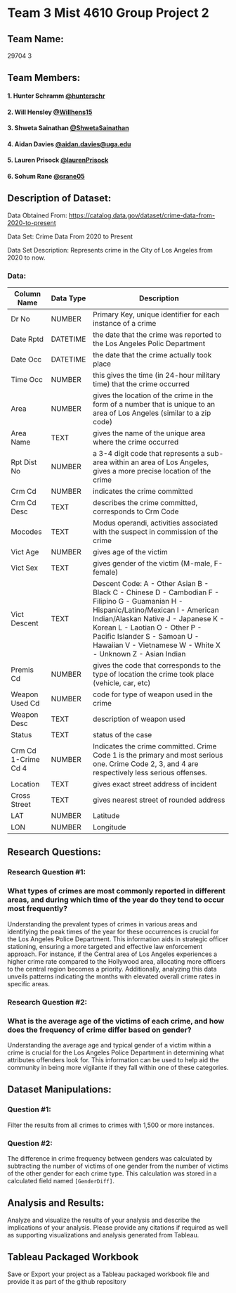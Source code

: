 # Team 3 Mist 4610 Group Project 2 

## Team Name:
29704 3

## Team Members:
#### 1. Hunter Schramm [@hunterschr](https://github.com/hunterschr)
#### 2. Will Hensley  [@Willhens15](https://github.com/willhens15)
#### 3. Shweta Sainathan [@ShwetaSainathan](https://github.com/ShwetaSainathan)
#### 4. Aidan Davies [@aidan.davies@uga.edu](https://github.com/AidanDavies117)
#### 5. Lauren Prisock [@laurenPrisock](https://github.com/laurenPrisock)
#### 6. Sohum Rane [@srane05](https://github.com/srane05)

## Description of Dataset:

Data Obtained From: https://catalog.data.gov/dataset/crime-data-from-2020-to-present

Data Set: Crime Data From 2020 to Present

Data Set Description: Represents crime in the City of Los Angeles from 2020 to now.

### Data:
| Column Name  | Data Type | Description |
| ------------- | ------------- | ------------ |
| Dr No | NUMBER | Primary Key, unique identifier for each instance of a crime |
| Date Rptd | DATETIME | the date that the crime was reported to the Los Angeles Polic Department |
| Date Occ | DATETIME | the date that the crime actually took place | 
| Time Occ | NUMBER | this gives the time (in 24-hour military time) that the crime occurred |
| Area | NUMBER | gives the location of the crime in the form of a number that is unique to an area of Los Angeles (similar to a zip code)|
| Area Name | TEXT | gives the name of the unique area where the crime occurred |
| Rpt Dist No | NUMBER | a 3-4 digit code that represents a sub-area within an area of Los Angeles, gives a more precise location of the crime |
| Crm Cd | NUMBER | indicates the crime committed| 
| Crm Cd Desc | TEXT | describes the crime committed, corresponds to Crm Code |
| Mocodes | TEXT | Modus operandi, activities associated with the suspect in commission of the crime |
| Vict Age | NUMBER | gives age of the victim |
| Vict Sex | TEXT | gives gender of the victim (M-male, F-female) |
|Vict Descent | TEXT | Descent Code: A - Other Asian B - Black C - Chinese D - Cambodian F - Filipino G - Guamanian H - Hispanic/Latino/Mexican I - American Indian/Alaskan Native J - Japanese K - Korean L - Laotian O - Other P - Pacific Islander S - Samoan U - Hawaiian V - Vietnamese W - White X - Unknown Z - Asian Indian |
| Premis Cd | NUMBER | gives the code that corresponds to the type of location the crime took place (vehicle, car, etc) |
| Weapon Used Cd | NUMBER | code for type of weapon used in the crime |
| Weapon Desc | TEXT | description of weapon used |
| Status | TEXT | status of the case| 
| Crm Cd 1-Crime Cd 4 | NUMBER | Indicates the crime committed. Crime Code 1 is the primary and most serious one. Crime Code 2, 3, and 4 are respectively less serious offenses. |
| Location | TEXT | gives exact street address of incident|
| Cross Street | TEXT | gives nearest street of rounded address|
| LAT | NUMBER | Latitude |
| LON | NUMBER | Longitude |


## Research Questions:

### Research Question #1: 
### What types of crimes are most commonly reported in different areas, and during which time of the year do they tend to occur most frequently?

Understanding the prevalent types of crimes in various areas and identifying the peak times of the year for these occurrences is crucial for the Los Angeles Police Department. This information aids in strategic officer stationing, ensuring a more targeted and effective law enforcement approach. For instance, if the Central area of Los Angeles experiences a higher crime rate compared to the Hollywood area, allocating more officers to the central region becomes a priority. Additionally, analyzing this data unveils patterns indicating the months with elevated overall crime rates in specific areas.



### Research Question #2: 
### What is the average age of the victims of each crime, and how does the frequency of crime differ based on gender?

Understanding the average age and typical gender of a victim within a crime is crucial for the Los Angeles Police Department in determining what attributes offenders look for. This information can be used to help aid the community in being more vigilante if they fall within one of these categories. 


## Dataset Manipulations:

### Question #1:

  Filter the results from all crimes to crimes with 1,500 or more instances.


### Question #2: 

  The difference in crime frequency between genders was calculated by subtracting the number of victims of one gender from the number of victims of the other gender for each crime type. This calculation was stored in a calculated field named ``[GenderDiff]``.




## Analysis and Results:
Analyze and visualize the results of your analysis and describe the implications of your analysis.
Please provide any citations if required as well as supporting visualizations and analysis
generated from Tableau.

## Tableau Packaged Workbook
Save or Export your project as a Tableau packaged workbook file and provide it as part of the
github repository
